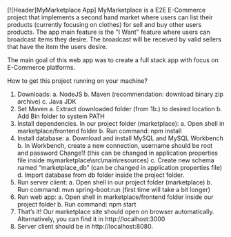 [![Header]MyMarketplace App]
MyMarketplace is a E2E E-Commerce project that implements a second hand market where users can list their products (currently focusing on clothes) for sell and buy other users products.
The app main feature is the "I Want" feature where users can broadcast items they desire. The broadcast will be received by valid sellers that have the item the users desire.

The main goal of this web app was to create a full stack app with focus on E-Commerce platforms.

How to get this project running on your machine?

1.	Downloads:
	a.	NodeJS
	b.	Maven (recommendation: download binary zip archive)
	c.	Java JDK
2.	Set Maven
	a.	Extract downloaded folder (from 1b.) to desired location
	b.	Add Bin folder to system PATH
3.	Install dependencies. In our project folder (marketplace):
	a.	Open shell in marketplace/frontend folder
	b.	Run command: npm install
4.	Install database:
	a.	Download and install MySQL and MySQL Workbench
	b.	In Workbench, create a new connection, username should be root and password Change1! (this can be changed in application properties file inside mymarketplace\src\main\resources)
	c.	Create new schema named “marketplace_db” (can be changed in application properties file)
	d.	 Import database from db folder inside the project folder.
5.	Run server client:
	a.	Open shell in our project folder (marketplace)
	b.	Run command: mvn spring-boot:run (first time will take a bit longer)
6.	Run web app:
	a.	Open shell in marketplace/frontend folder inside our project folder
	b.	Run command: npm start
7.	That’s it! Our marketplace site should open on browser automatically. Alternatively, you can find it in http://localhost:3000
8.	Server client should be in http://localhost:8080.

